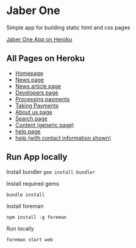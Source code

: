 Jaber One
=========

Simple app for building static html and css pages
    
[Jaber One App on Heroku](https://quiet-tundra-23866.herokuapp.com/)
 
All Pages on Heroku
-------------------
* [Homepage](https://quiet-tundra-23866.herokuapp.com)
* [News page](https://quiet-tundra-23866.herokuapp.com/news)
* [News article page](https://quiet-tundra-23866.herokuapp.com/news/article)
* [Developers page](https://quiet-tundra-23866.herokuapp.com/developers)
* [Processing payments](https://quiet-tundra-23866.herokuapp.com/processing-payments)
* [Taking Payments](https://quiet-tundra-23866.herokuapp.com/taking-payments)
* [About us page](https://quiet-tundra-23866.herokuapp.com/about-us)
* [Search page](https://quiet-tundra-23866.herokuapp.com/search)
* [Content (generic page)](https://quiet-tundra-23866.herokuapp.com/content)
* [help page](https://quiet-tundra-23866.herokuapp.com/help)
* [help (with contact information shown)](https://quiet-tundra-23866.herokuapp.com/help?show-contact-information=true)
    
Run App locally
---------------

Install bundler
`gem install bundler`

Install required gems

`bundle install`

Install foreman

`npm install -g foreman`

Run locally

`foreman start web`



    